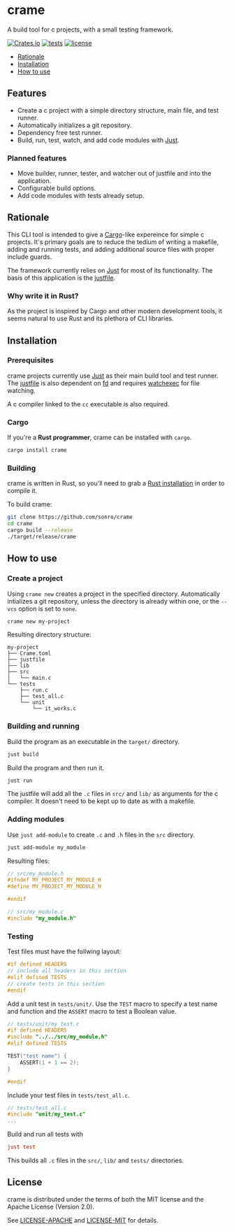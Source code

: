 # crame

A build tool for c projects, with a small testing framework.

[![Crates.io](https://img.shields.io/crates/v/crame.svg)](https://crates.io/crates/crame)
[![tests](https://github.com/sonro/crame/actions/workflows/tests.yml/badge.svg?branch=main)](https://github.com/sonro/crame/actions/workflows/tests.yml)
[![license](https://img.shields.io/crates/l/crame.svg)](#license)

- [Rationale](#rationale)
- [Installation](#installation)
- [How to use](#how-to-use)

## Features

- Create a c project with a simple directory structure, main file, and test
  runner.
- Automatically initializes a git repository.
- Dependency free test runner.
- Build, run, test, watch, and add code modules with [Just].

### Planned features

- Move builder, runner, tester, and watcher out of justfile and into the
  application.
- Configurable build options.
- Add code modules with tests already setup.

## Rationale

This CLI tool is intended to give a
[Cargo](https://github.com/rust-lang/cargo/)-like expereince for simple
c projects. It's primary goals are to reduce the tedium of writing a makefile,
adding and running tests, and adding additional source files with proper
include guards.

The framework currently relies on [Just] for most of its functionality. The
basis of this application is the [justfile].

### Why write it in Rust?

As the project is inspired by Cargo and other modern development tools, it
seems natural to use Rust and its plethora of CLI libraries.

## Installation

### Prerequisites

crame projects currently use [Just] as their main build tool and test runner.
The [justfile] is also dependent on [fd](https://github.com/sharkdp/fd) and
requires [watchexec](https://github.com/watchexec/watchexec) for file watching.

A c compiler linked to the `cc` executable is also required.

### Cargo

If you're a **Rust programmer**, crame can be installed with `cargo`.

```sh
cargo install crame
```

### Building

crame is written in Rust, so you'll need to grab a
[Rust installation](https://www.rust-lang.org/) in order to compile it.

To build crame:

```sh
git clone https://github.com/sonro/crame
cd crame
cargo build --release
./target/release/crame
```

## How to use

### Create a project

Using `crame new` creates a project in the specified directory. Automatically
intializes a git repository, unless the directory is already within one, or the
`--vcs` option is set to `none`.

```sh
crame new my-project
```

Resulting directory structure:

```tree
my-project
├── Crame.toml
├── justfile
├── lib
├── src
│   └── main.c
└── tests
    ├── run.c
    ├── test_all.c
    └── unit
        └── it_works.c
```

### Building and running

Build the program as an executable in the `target/` directory.

```sh
just build
```

Build the program and then run it.

```sh
just run
```

The justfile will add all the `.c` files in `src/` and `lib/` as arguments for
the c compiler. It doesn't need to be kept up to date as with a makefile.

### Adding modules

Use `just add-module` to create `.c` and `.h` files in the `src` directory.

```sh
just add-module my_module
```

Resulting files:

```c
// src/my_module.h
#ifndef MY_PROJECT_MY_MODULE_H
#define MY_PROJECT_MY_MODULE_H

#endif
```

```c
// src/my_module.c
#include "my_module.h"
```

### Testing

Test files must have the follwing layout:

```c
#if defined HEADERS
// include all headers in this section
#elif defined TESTS
// create tests in this section
#endif
```

Add a unit test in `tests/unit/`. Use the `TEST` macro to specify a test name
and function and the `ASSERT` macro to test a Boolean value.

```c
// tests/unit/my_test.c
#if defined HEADERS
#include "../../src/my_module.h"
#elif defined TESTS

TEST("test name") {
    ASSERT(1 + 1 == 2);
}

#endif
```

Include your test files in `tests/test_all.c`.

```c
// tests/test_all.c
#include "unit/my_test.c"
...
```

Build and run all tests with

```ini
just test
```

This builds all `.c` files in the `src/`, `lib/` and `tests/` directories.

## License

crame is distributed under the terms of both the MIT license and the
Apache License (Version 2.0).

See [LICENSE-APACHE](LICENSE-APACHE) and [LICENSE-MIT](LICENSE-MIT) for details.

[Just]: https://github.com/casey/just
[justfile]: template/justfile
